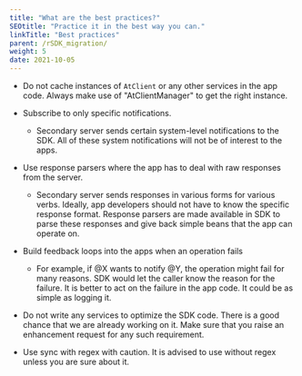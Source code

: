 ```yaml
---
title: "What are the best practices?"
SEOtitle: "Practice it in the best way you can."
linkTitle: "Best practices"
parent: /rSDK_migration/
weight: 5
date: 2021-10-05
---
```


- Do not cache instances of `AtClient` or any other services in the app code. Always make use of "AtClientManager" to get the right instance.


- Subscribe to only specific notifications.

    - Secondary server sends certain system-level notifications to the SDK. All of these system notifications will not be of interest to the apps.


- Use response parsers where the app has to deal with raw responses from the server.

    - Secondary server sends responses in various forms for various verbs. Ideally, app developers should not have to know the specific response format. Response parsers are made available in SDK to parse these responses and give back simple beans that the app can operate on.


- Build feedback loops into the apps when an operation fails

    - For example, if @X wants to notify @Y, the operation might fail for many reasons. SDK would let the caller know the reason for the failure. It is better to act on the failure in the app code. It could be as simple as logging it.


- Do not write any services to optimize the SDK code. There is a good chance that we are already working on it. Make sure that you raise an enhancement request for any such requirement. 


- Use sync with regex with caution. It is advised to use without regex unless you are sure about it.
